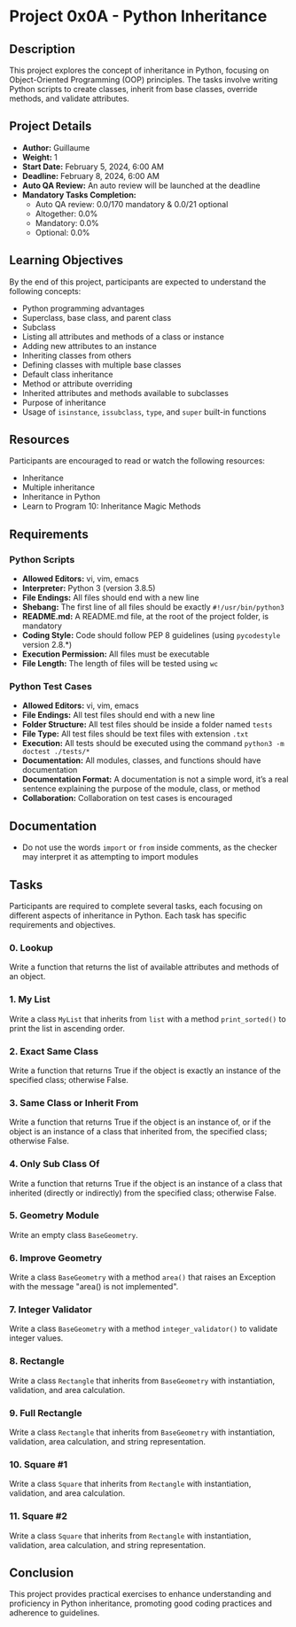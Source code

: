 # Project 0x0A - Python Inheritance

## Description
This project explores the concept of inheritance in Python, focusing on Object-Oriented Programming (OOP) principles. The tasks involve writing Python scripts to create classes, inherit from base classes, override methods, and validate attributes.

## Project Details
- **Author:** Guillaume
- **Weight:** 1
- **Start Date:** February 5, 2024, 6:00 AM
- **Deadline:** February 8, 2024, 6:00 AM
- **Auto QA Review:** An auto review will be launched at the deadline
- **Mandatory Tasks Completion:**
  - Auto QA review: 0.0/170 mandatory & 0.0/21 optional
  - Altogether: 0.0%
  - Mandatory: 0.0%
  - Optional: 0.0%

## Learning Objectives
By the end of this project, participants are expected to understand the following concepts:
- Python programming advantages
- Superclass, base class, and parent class
- Subclass
- Listing all attributes and methods of a class or instance
- Adding new attributes to an instance
- Inheriting classes from others
- Defining classes with multiple base classes
- Default class inheritance
- Method or attribute overriding
- Inherited attributes and methods available to subclasses
- Purpose of inheritance
- Usage of `isinstance`, `issubclass`, `type`, and `super` built-in functions

## Resources
Participants are encouraged to read or watch the following resources:
- Inheritance
- Multiple inheritance
- Inheritance in Python
- Learn to Program 10: Inheritance Magic Methods

## Requirements
### Python Scripts
- **Allowed Editors:** vi, vim, emacs
- **Interpreter:** Python 3 (version 3.8.5)
- **File Endings:** All files should end with a new line
- **Shebang:** The first line of all files should be exactly `#!/usr/bin/python3`
- **README.md:** A README.md file, at the root of the project folder, is mandatory
- **Coding Style:** Code should follow PEP 8 guidelines (using `pycodestyle` version 2.8.*)
- **Execution Permission:** All files must be executable
- **File Length:** The length of files will be tested using `wc`

### Python Test Cases
- **Allowed Editors:** vi, vim, emacs
- **File Endings:** All test files should end with a new line
- **Folder Structure:** All test files should be inside a folder named `tests`
- **File Type:** All test files should be text files with extension `.txt`
- **Execution:** All tests should be executed using the command `python3 -m doctest ./tests/*`
- **Documentation:** All modules, classes, and functions should have documentation
- **Documentation Format:** A documentation is not a simple word, it’s a real sentence explaining the purpose of the module, class, or method
- **Collaboration:** Collaboration on test cases is encouraged

## Documentation
- Do not use the words `import` or `from` inside comments, as the checker may interpret it as attempting to import modules

## Tasks
Participants are required to complete several tasks, each focusing on different aspects of inheritance in Python. Each task has specific requirements and objectives.

### 0. Lookup
Write a function that returns the list of available attributes and methods of an object.

### 1. My List
Write a class `MyList` that inherits from `list` with a method `print_sorted()` to print the list in ascending order.

### 2. Exact Same Class
Write a function that returns True if the object is exactly an instance of the specified class; otherwise False.

### 3. Same Class or Inherit From
Write a function that returns True if the object is an instance of, or if the object is an instance of a class that inherited from, the specified class; otherwise False.

### 4. Only Sub Class Of
Write a function that returns True if the object is an instance of a class that inherited (directly or indirectly) from the specified class; otherwise False.

### 5. Geometry Module
Write an empty class `BaseGeometry`.

### 6. Improve Geometry
Write a class `BaseGeometry` with a method `area()` that raises an Exception with the message "area() is not implemented".

### 7. Integer Validator
Write a class `BaseGeometry` with a method `integer_validator()` to validate integer values.

### 8. Rectangle
Write a class `Rectangle` that inherits from `BaseGeometry` with instantiation, validation, and area calculation.

### 9. Full Rectangle
Write a class `Rectangle` that inherits from `BaseGeometry` with instantiation, validation, area calculation, and string representation.

### 10. Square #1
Write a class `Square` that inherits from `Rectangle` with instantiation, validation, and area calculation.

### 11. Square #2
Write a class `Square` that inherits from `Rectangle` with instantiation, validation, area calculation, and string representation.

## Conclusion
This project provides practical exercises to enhance understanding and proficiency in Python inheritance, promoting good coding practices and adherence to guidelines.
